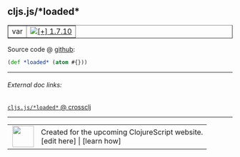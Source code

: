 ## cljs.js/\*loaded\*



 <table border="1">
<tr>
<td>var</td>
<td><a href="https://github.com/cljsinfo/cljs-api-docs/tree/1.7.10"><img valign="middle" alt="[+] 1.7.10" title="Added in 1.7.10" src="https://img.shields.io/badge/+-1.7.10-lightgrey.svg"></a> </td>
</tr>
</table>









Source code @ [github](https://github.com/clojure/clojurescript/blob/r1.7.189/src/main/cljs/cljs/js.cljs#L159):

```clj
(def *loaded* (atom #{}))
```

<!--
Repo - tag - source tree - lines:

 <pre>
clojurescript @ r1.7.189
└── src
    └── main
        └── cljs
            └── cljs
                └── <ins>[js.cljs:159](https://github.com/clojure/clojurescript/blob/r1.7.189/src/main/cljs/cljs/js.cljs#L159)</ins>
</pre>

-->

---



###### External doc links:

[`cljs.js/*loaded*` @ crossclj](http://crossclj.info/fun/cljs.js.cljs/*loaded*.html)<br>

---

 <table>
<tr><td>
<img valign="middle" align="right" width="48px" src="http://i.imgur.com/Hi20huC.png">
</td><td>
Created for the upcoming ClojureScript website.<br>
[edit here] | [learn how]
</td></tr></table>

[edit here]:https://github.com/cljsinfo/cljs-api-docs/blob/master/cljsdoc/cljs.js/STARloadedSTAR.cljsdoc
[learn how]:https://github.com/cljsinfo/cljs-api-docs/wiki/cljsdoc-files

<!--

This information was too distracting to show to readers, but I'll leave it
commented here since it is helpful to:

- pretty-print the data used to generate this document
- and show how to retrieve that data



The API data for this symbol:

```clj
{:ns "cljs.js",
 :name "*loaded*",
 :type "var",
 :source {:code "(def *loaded* (atom #{}))",
          :title "Source code",
          :repo "clojurescript",
          :tag "r1.7.189",
          :filename "src/main/cljs/cljs/js.cljs",
          :lines [159]},
 :full-name "cljs.js/*loaded*",
 :full-name-encode "cljs.js/STARloadedSTAR",
 :history [["+" "1.7.10"]]}

```

Retrieve the API data for this symbol:

```clj
;; from Clojure REPL
(require '[clojure.edn :as edn])
(-> (slurp "https://raw.githubusercontent.com/cljsinfo/cljs-api-docs/catalog/cljs-api.edn")
    (edn/read-string)
    (get-in [:symbols "cljs.js/*loaded*"]))
```

-->
